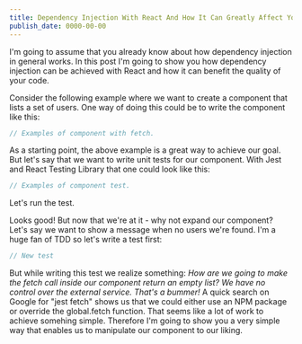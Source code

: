 ```yaml
---
title: Dependency Injection With React And How It Can Greatly Affect Your Code Quality
publish_date: 0000-00-00
---
```


I'm going to assume that you already know about how dependency injection in general works. In this post I'm going to show you how dependency injection can be achieved with React and how it can benefit the quality of your code.

Consider the following example where we want to create a component that lists a set of users. One way of doing this could be to write the component like this:

```javascript
// Examples of component with fetch.
```

As a starting point, the above example is a great way to achieve our goal. But let's say that we want to write unit tests for our component. With Jest and React Testing Library that one could look like this:

```javascript
// Examples of component test.
```

Let's run the test.

Looks good! But now that we're at it - why not expand our component? Let's say we want to show a message when no users we're found. I'm a huge fan of TDD so let's write a test first:

```javascript
// New test
```

But while writing this test we realize something: *How are we going to make the fetch call inside our component return an empty list? We have no control over the external service. That's a bummer!* 
A quick search on Google for "jest fetch" shows us that we could either use an NPM package or override the global.fetch function. That seems like a lot of work to achieve somehing simple. Therefore I'm going to show you a very simple way that enables us to manipulate our component to our liking.
